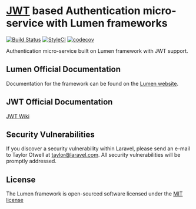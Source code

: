 # [JWT](https://github.com/tymondesigns/jwt-auth) based Authentication micro-service with Lumen frameworks

[![Build Status](https://travis-ci.org/kyle-dinh/lumen-jwt-auth-service.svg?branch=master)](https://travis-ci.org/kyle-dinh/lumen-jwt-auth-service)
[![StyleCI](https://styleci.io/repos/64127829/shield)](https://styleci.io/repos/64127829)
[![codecov](https://codecov.io/gh/kyle-dinh/lumen-jwt-auth-service/branch/master/graph/badge.svg)](https://codecov.io/gh/kyle-dinh/lumen-jwt-auth-service)


Authentication micro-service built on Lumen framework with JWT support.



## Lumen Official Documentation

Documentation for the framework can be found on the [Lumen website](http://lumen.laravel.com/docs).

## JWT Official Documentation
[JWT Wiki](https://github.com/tymondesigns/jwt-auth/wiki)

## Security Vulnerabilities

If you discover a security vulnerability within Laravel, please send an e-mail to Taylor Otwell at taylor@laravel.com. All security vulnerabilities will be promptly addressed.

## License

The Lumen framework is open-sourced software licensed under the [MIT license](http://opensource.org/licenses/MIT)
